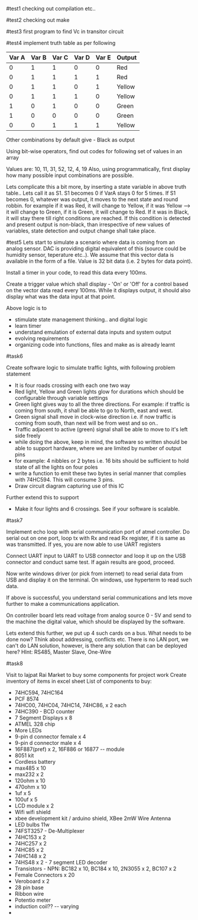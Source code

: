 #test1
checking out compilation etc..

#test2
checking out make

#test3
first program to find Vc in transitor circuit

#test4
implement truth table as per following

| Var A | Var B | Var C | Var D  |Var E | Output |
|----|---|----|---|--|----|
| 0 | 1 | 1| 0| 0| Red |
| 0 | 1 | 1| 1| 1| Red |
| 0 | 1 | 1| 0|1| Yellow|
| 0 | 1 | 1| 1|0| Yellow|
| 1 | 0 | 1| 0| 0| Green|
| 1 | 0 | 0 | 0| 0| Green|
| 0 | 0 | 1| 1|1| Yellow|

Other combinations by default give - Black as output

Using bit-wise operators, find out codes for following set of values in an array

Values are: 10, 11, 31, 52, 12, 4, 19
Also, using programmatically, first display how many possible input combinations are possible.

Lets complicate this a bit more, by inserting a state variable in above truth table..
Lets call it as S1. S1 becomes 0 if VarA stays 0 for 5 times. If S1 becomes 0, whatever was output, it moves to the next state and round robbin. for example if it was Red, it will change to Yellow, if it was Yellow --> it will change to Green, if it is Green, it will change to Red. If it was in Black, it will stay there till right conditions are reached. If this condition is detected and present output is non-black, than irrespective of new values of variables, state detection and output change shall take place.

#test5
Lets start to simulate a scenario where data is coming from an analog sensor. DAC is providing digital equivalent of this (source could be humidity sensor, teperature etc..). We assume that this vector data is available in the form of a file. Value is 32 bit data (i.e. 2 bytes for data point).

Install a timer in your code, to read this data every 100ms.

Create a trigger value which shall display - 'On' or 'Off' for a control based on the vector data read every 100ms. While it displays output, it should also display what was the data input at that point.



Above logic is to 
* stimulate state management thinking.. and digital logic
* learn timer
* understand emulation of external data inputs and system output
* evolving requirements
* organizing code into functions, files and make as is already learnt

#task6

Create software logic to simulate traffic lights, with following problem statement

* It is four roads crossing with each one two way
* Red light, Yellow and Green lights glow for durations which should be configurable through variable settings
* Green light gives way to all the three directions. For example: if traffic is coming from south, it shall be able to go to North, east and west.
* Green signal shall move in clock-wise direction i.e. if now traffic is coming from south, than next will be from west  and so on..
* Traffic adjacent to active (green) signal shall be able to move to it's left side freely
* while doing the above, keep in mind, the software so written should be able to support hardware, where we are limited by number of output pins
* for example: 4 nibbles or 2 bytes i.e. 16 bits should be sufficient to hold state of all the lights on four poles
* write a function to emit these two bytes in serial manner that complies with 74HC594. This will consume 3 pins.
* Draw circuit diagram capturing use of this IC


Further extend this to support

* Make it four lights and 6 crossings. See if your software is scalable.

#task7

Implement echo loop with serial communication port of atmel controller.
Do serial out on one port, loop tx with Rx and read Rx register, if it is same as was transmitted. If yes, you are now able to use UART registers

Connect UART input to UART to USB connector and loop it up on the USB connector and conduct same test. If again results are good, proceed.

Now write windows driver (or pick from internet) to read serial data from USB and display it on the terminal. On windows, use hyperterm to read such data.

If above is successful, you understand serial communications and lets move further to make a communications application.

On controller board lets read voltage from analog source 0 - 5V and send to the machine the digital value, which should be displayed by the software.

Lets extend this further, we put up 4 such cards on a bus. What needs to be done now? Think about addressing, conflicts etc. There is no LAN port, we can't do LAN solution, however, is there any solution that can be deployed here? HInt: RS485, Master Slave, One-Wire

#task8

Visit to lajpat Rai Market to buy some components for project work
Create inventory of items in excel sheet
List of components to buy:
* 74HC594, 74HC164
* PCF 8574
* 74HC00, 74HC04, 74HC14, 74HC86, x 2 each
* 74HC390 - BCD counter
* 7 Segment Displays x 8
* ATMEL 328 chip
* More LEDs
* 9-pin d connector female x 4
* 9-pin d connector male x 4
* 16F887(pref) x 2, 16F886 or 16877 -- module
* 8051 kit
* Cordless battery
* max485 x 10
* max232 x 2
* 120ohm x 10
* 470ohm x 10
* 1uf x 5
* 100uf x 5
* LCD module x 2
* Wifi wifi shield
* xbee development kit / arduino shield, XBee 2mW Wire Antenna
* LED bulbs 11w
* 74FST3257 - De-Multiplexer
* 74HC153 x 2
* 74HC257 x 2
* 74HC85 x 2
* 74HC148 x 2
* 74HS48 x 2 - 7 segment LED decoder
* Transistors - NPN: BC182 x 10, BC184 x 10, 2N3055 x 2, BC107 x 2
* Female Connectors x 20
* Veroboard x 2
* 28 pin base
* Ribbon wire
* Potentio meter
* induction coil?? -- varying
* 
